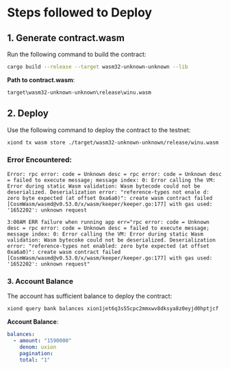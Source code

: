 # Steps followed to Deploy

## 1. Generate contract.wasm

Run the following command to build the contract:

```bash
cargo build --release --target wasm32-unknown-unknown --lib
```

**Path to contract.wasm**:

```
target\wasm32-unknown-unknown\release\winu.wasm
```

## 2. Deploy

Use the following command to deploy the contract to the testnet:

```bash
xiond tx wasm store ./target/wasm32-unknown-unknown/release/winu.wasm --chain-id xion-local-testnet-1 --gas-adjustment 1.3 --gas-prices 0.001uxion --gas auto --node https://rpc.xion-testnet-1.burnt.com:443 --from xion1jet6q3s55cpc2mmxwv8dksya8z0eyjd0hptjcf
```

### Error Encountered:

```
Error: rpc error: code = Unknown desc = rpc error: code = Unknown desc = failed to execute message; message index: 0: Error calling the VM: Error during static Wasm validation: Wasm bytecode could not be deserialized. Deserialization error: "reference-types not enale d: zero byte expected (at offset 0xa6a0)": create wasm contract failed [CosmWasm/wasmd@v0.53.0/x/wasm/keeper/keeper.go:177] with gas used: '1652202': unknown request

3:00AM ERR failure when running app err="rpc error: code = Unknown desc = rpc error: code = Unknown desc = failed to execute message; message index: 0: Error calling the VM: Error during static Wasm validation: Wasm bytecoke could not be deserialized. Deserialization error: "reference-types not enabled: zero byte expected (at offset 0xa6a0)": create wasm contract failed [CosmWasm/wasmd@v0.53.0/x/wasm/keeper/keeper.go:177] with gas used: '1652202': unknown request"
```

### 3. Account Balance

The account has sufficient balance to deploy the contract:

```bash
xiond query bank balances xion1jet6q3s55cpc2mmxwv8dksya8z0eyjd0hptjcf --node https://rpc.xion-testnet-1.burnt.com:443
```

**Account Balance**:

```yaml
balances:
  - amount: "1590000"
    denom: uxion
    pagination:
    total: "1"
```
